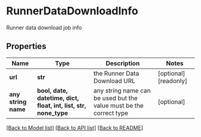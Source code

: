 # RunnerDataDownloadInfo

Runner data download job info

## Properties
Name | Type | Description | Notes
------------ | ------------- | ------------- | -------------
**url** | **str** | the Runner Data Download URL | [optional] [readonly] 
**any string name** | **bool, date, datetime, dict, float, int, list, str, none_type** | any string name can be used but the value must be the correct type | [optional]

[[Back to Model list]](../README.md#documentation-for-models) [[Back to API list]](../README.md#documentation-for-api-endpoints) [[Back to README]](../README.md)


